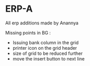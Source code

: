 # ERP-A
All erp additions made by Anannya

Missing points in BG :
  - Issuing bank column in the grid
  - printer icon on the grid header
  - size of grid to be reduced further
  - move the insert button to next line
  
  
  
